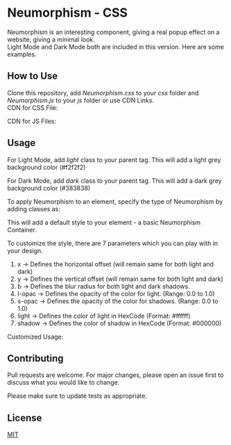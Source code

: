 # Neumorphism - CSS

Neumorphism is an interesting component, giving a real popup effect on a website, giving a minimal look.  
Light Mode and Dark Mode both are included in this version. 
Here are some examples.

## How to Use

Clone this repository, add *Neumorphism.css* to your *css* folder and *Neumorphism.js* to your *js* folder or use CDN Links.  
CDN for CSS File:  
> <link rel="stylesheet" href="https://cdn.jsdelivr.net/gh/romeo611199/neumorphism-css/src/css/neumorphism.css">  
>
CDN for JS Files:  
> <script src="https://code.jquery.com/jquery-3.5.1.min.js"></script>  
>  
> <script src="https://cdn.jsdelivr.net/gh/romeo611199/neumorphism-css/src/js/neumorphism.js"></script>  


## Usage

For Light Mode, add *light* class to your parent tag. This will add a light grey background color (#f2f2f2)    
> <body class="light">  
>  
  
For Dark Mode, add *dark* class to your parent tag. This will add a dark grey background color (#383838)  
> <body class="dark">  
>  
  

To apply Neumorphism to an element, specify the type of Neumorphism by adding classes as:  
> <div class="neumorphism-outer"></div>  
>
> <div class="neumorphism-inner"></div>

This will add a default style to your element - a basic Neumorphism Container.  

To customize the style, there are 7 parameters which you can play with in your design.  
1. x -> Defines the horizontal offset (will remain same for both light and dark)
2. y -> Defines the vertical offset (will remain same for both light and dark)
3. b -> Defines the blur radius for both light and dark shadows.
4. l-opac -> Defines the opacity of the color for light. (Range: 0.0 to 1.0)
5. s-opac -> Defines the opacity of the color for shadows. (Range: 0.0 to 1.0)
6. light -> Defines the color of light in HexCode (Format: #ffffff)
7. shadow -> Defines the color of shadow in HexCode (Format: #000000)

Customized Usage:  
> <div class="neumorphism-outer" x="10" y="10" b="10" l-opac="1.0" s-opac="0.2" light="#fafafa" shadow="#000000"></div>

## Contributing
Pull requests are welcome. For major changes, please open an issue first to discuss what you would like to change.

Please make sure to update tests as appropriate.

## License
[MIT](https://github.com/romeo611199/neumorphism-css/blob/main/LICENSE)

